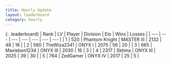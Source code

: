 ```yaml
---
title: Hourly Update
layout: leaderboard
category: hourly
---
```


{: .leaderboard}
| Rank | LV | Player | Division | Elo | Wins | Losses |
| --- | --- | --- | --- | --- | --- | --- |
| <span data-change="0">1</span> | 520 | <span title="ID: 742939">Phantom Knight</span> | MASTER III | <span data-change="0">2132</span> | <span data-change="0">48</span> | <span data-change="0">16</span> |
| <span data-change="0">2</span> | 560 | <span title="ID: 178216">TheWiza2341</span> | ONYX I | <span data-change="0">2075</span> | <span data-change="0">56</span> | <span data-change="0">20</span> |
| <span data-change="0">3</span> | 665 | <span title="ID: 410122">Maxiebon1234</span> | ONYX III | <span data-change="0">2030</span> | <span data-change="0">16</span> | <span data-change="0">3</span> |
| <span data-change="0">4</span> | 2317 | <span title="ID: 353063">Sktima</span> | ONYX III | <span data-change="0">2025</span> | <span data-change="0">39</span> | <span data-change="0">30</span> |
| <span data-change="0">5</span> | 764 | <span title="ID: 90817">ZedGamer</span> | ONYX IV | <span data-change="0">2017</span> | <span data-change="0">25</span> | <span data-change="0">5</span> |
